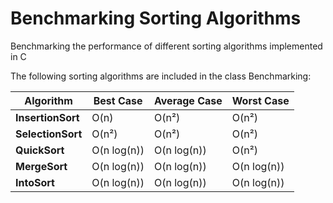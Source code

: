 # Benchmarking Sorting Algorithms
Benchmarking the performance of different sorting algorithms implemented in C

The following sorting algorithms are included in the class Benchmarking:

| Algorithm | Best Case | Average Case | Worst Case | 
| --------- | --------- | -----------  | ---------- | 
| **InsertionSort** | O(n) | O(n²) | O(n²) |
| **SelectionSort** | O(n²) | O(n²) | O(n²) | 
| **QuickSort** | O(n log(n)) | O(n log(n)) | O(n²) |
| **MergeSort** | O(n log(n)) | O(n log(n)) | O(n log(n)) |
| **IntoSort** | O(n log(n)) | O(n log(n)) | O(n log(n)) |
